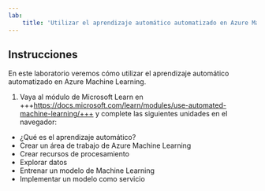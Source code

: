 ```yaml
---
lab:
    title: 'Utilizar el aprendizaje automático automatizado en Azure Machine Learning'
---
```


## Instrucciones
En este laboratorio veremos cómo utilizar el aprendizaje automático automatizado en Azure Machine Learning.

1.	Vaya al módulo de Microsoft Learn en +++https://docs.microsoft.com/learn/modules/use-automated-machine-learning/+++ y complete las siguientes unidades en el navegador: 

- ¿Qué es el aprendizaje automático? 
- Crear un área de trabajo de Azure Machine Learning
- Crear recursos de procesamiento
- Explorar datos
- Entrenar un modelo de Machine Learning 
- Implementar un modelo como servicio 


